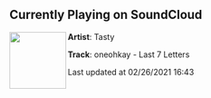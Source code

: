 ## Currently Playing on SoundCloud

[<img align="left" width="100" src="https://i1.sndcdn.com/artworks-000452376552-ja8331-t50x50.jpg">](https://soundcloud.com/tastynetwork/oneohkay-last-7-letters)

**Artist**: Tasty 

**Track**: oneohkay - Last 7 Letters

Last updated at 02/26/2021 16:43
